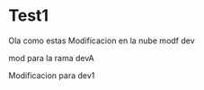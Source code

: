 # Test1
Ola como estas
Modificacion en la nube
modf dev

mod para la rama devA

Modificacion para dev1